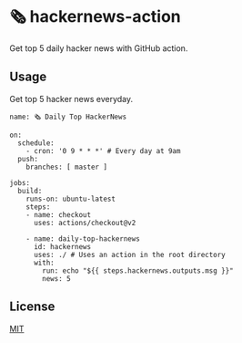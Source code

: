 # 🗞 hackernews-action
Get top 5 daily hacker news with GitHub action.

## Usage
Get top 5 hacker news everyday.

```
name: 🗞 Daily Top HackerNews

on:
  schedule:
    - cron: '0 9 * * *' # Every day at 9am
  push:
    branches: [ master ]

jobs:
  build:
    runs-on: ubuntu-latest
    steps:
    - name: checkout
      uses: actions/checkout@v2

    - name: daily-top-hackernews
      id: hackernews
      uses: ./ # Uses an action in the root directory
      with:
        run: echo "${{ steps.hackernews.outputs.msg }}"
        news: 5
```

## License
[MIT](https://choosealicense.com/licenses/mit/)
